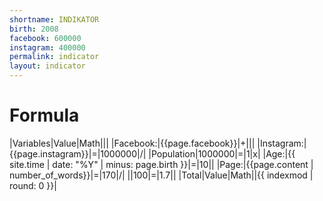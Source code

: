 ```yaml
---
shortname: INDIKATOR
birth: 2008
facebook: 600000
instagram: 400000
permalink: indicator
layout: indicator
---
```


# Formula

|Variables|Value|Math|||
|Facebook:|{{page.facebook}}|+|||
|Instagram:|{{page.instagram}}|=|1000000|/|
|Population|1000000|=|1|x|
|Age:|{{ site.time | date: "%Y" | minus: page.birth }}|=|10||
|Page:|{{page.content | number_of_words}}|=|170|/|
||100|=|1.7||
|Total|Value|Math||{{ indexmod | round: 0 }}|
